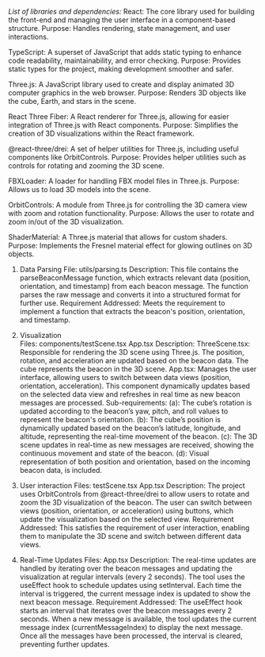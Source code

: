 *List of libraries and dependencies:*
React: The core library used for building the front-end and managing the user interface in a component-based structure.
Purpose: Handles rendering, state management, and user interactions.

TypeScript: A superset of JavaScript that adds static typing to enhance code readability, maintainability, and error checking.
Purpose: Provides static types for the project, making development smoother and safer.

Three.js: A JavaScript library used to create and display animated 3D computer graphics in the web browser.
Purpose: Renders 3D objects like the cube, Earth, and stars in the scene.

React Three Fiber: A React renderer for Three.js, allowing for easier integration of Three.js with React components.
Purpose: Simplifies the creation of 3D visualizations within the React framework.

@react-three/drei: A set of helper utilities for Three.js, including useful components like OrbitControls.
Purpose: Provides helper utilities such as controls for rotating and zooming the 3D scene.

FBXLoader: A loader for handling FBX model files in Three.js.
Purpose: Allows us to load 3D models into the scene.

OrbitControls: A module from Three.js for controlling the 3D camera view with zoom and rotation functionality.
Purpose: Allows the user to rotate and zoom in/out of the 3D visualization.

ShaderMaterial: A Three.js material that allows for custom shaders.
Purpose: Implements the Fresnel material effect for glowing outlines on 3D objects.

1. Data Parsing 
File: utils/parsing.ts
Description: This file contains the parseBeaconMessage function, which extracts relevant data (position, orientation, and timestamp) from each beacon message. The function parses the raw message and converts it into a structured format for further use.
Requirement Addressed: Meets the requirement to implement a function that extracts the beacon's position, orientation, and timestamp.

2. Visualization  
Files:
components/testScene.tsx
App.tsx
Description:
ThreeScene.tsx: Responsible for rendering the 3D scene using Three.js. The position, rotation, and acceleration are updated based on the beacon data. The cube represents the beacon in the 3D scene.
App.tsx: Manages the user interface, allowing users to switch between data views (position, orientation, acceleration).
This component dynamically updates based on the selected data view and refreshes in real time as new beacon messages are processed.
Sub-requirements:
(a): The cube’s rotation is updated according to the beacon’s yaw, pitch, and roll values to represent the beacon's orientation.
(b): The cube’s position is dynamically updated based on the beacon’s latitude, longitude, and altitude, representing the real-time movement of the beacon.
(c): The 3D scene updates in real-time as new messages are received, showing the continuous movement and state of the beacon.
(d): Visual representation of both position and orientation, based on the incoming beacon data, is included.

3. User interaction
Files:
testScene.tsx
App.tsx
Description: The project uses OrbitControls from @react-three/drei to allow users to rotate and zoom the 3D visualization of the beacon. The user can switch between views (position, orientation, or acceleration) using buttons, which update the visualization based on the selected view.
Requirement Addressed: This satisfies the requirement of user interaction, enabling them to manipulate the 3D scene and switch between different data views.

4. Real-Time Updates
Files:
App.tsx
Description: The real-time updates are handled by iterating over the beacon messages and updating the visualization at regular intervals (every 2 seconds). The tool uses the useEffect hook to schedule updates using setInterval. Each time the interval is triggered, the current message index is updated to show the next beacon message.
Requirement Addressed: The useEffect hook starts an interval that iterates over the beacon messages every 2 seconds. When a new message is available, the tool updates the current message index (currentMessageIndex) to display the next message. Once all the messages have been processed, the interval is cleared, preventing further updates.
